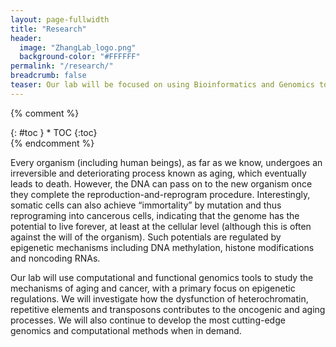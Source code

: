 ```yaml
---
layout: page-fullwidth
title: "Research"
header:
  image: "ZhangLab_logo.png"
  background-color: "#FFFFFF"
permalink: "/research/"
breadcrumb: false 
teaser: Our lab will be focused on using Bioinformatics and Genomics tools to study cancer and aging.  
---
```

{% comment %}
<div class="panel radius" markdown="1">
{: #toc }
*  TOC
{:toc}
</div>
{% endcomment %}

<p> Every organism (including human beings), as far as we know, undergoes an irreversible and deteriorating process known as aging, which eventually leads to death. However, the DNA can pass on to the new organism once they complete the reproduction-and-reprogram procedure. Interestingly, somatic cells can also achieve “immortality” by mutation and thus reprograming into cancerous cells, indicating that the genome has the potential to live forever, at least at the cellular level (although this is often against the will of the organism). Such potentials are regulated by epigenetic mechanisms including DNA methylation, histone modifications and noncoding RNAs.</p>

<p> Our lab will use computational and functional genomics tools to study the mechanisms of aging and cancer, with a primary focus on epigenetic regulations. We will investigate how the dysfunction of heterochromatin, repetitive elements and transposons contributes to the oncogenic and aging processes. We will also continue to develop the most cutting-edge genomics and computational methods when in demand. </p>


